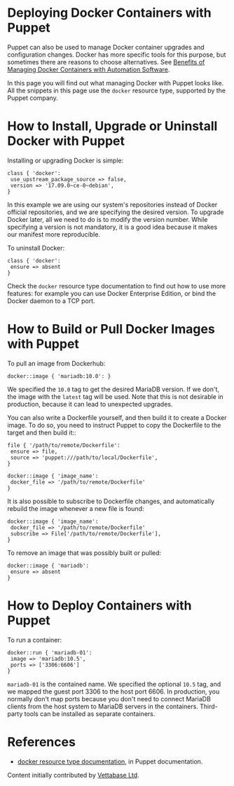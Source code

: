 # Deploying Docker Containers with Puppet

Puppet can also be used to manage Docker container upgrades and configuration changes. Docker has more specific tools for this purpose, but sometimes there are reasons to choose alternatives. See [Benefits of Managing Docker Containers with Automation Software](/en/benefits-of-managing-docker-containers-with-orchestration-software/).

In this page you will find out what managing Docker with Puppet looks like. All the snippets in this page use the `docker` resource type, supported by the Puppet company.

#

# How to Install, Upgrade or Uninstall Docker with Puppet

Installing or upgrading Docker is simple:

```
class { 'docker':
 use_upstream_package_source => false,
 version => '17.09.0~ce-0~debian',
}
```

In this example we are using our system's repositories instead of Docker official repositories, and we are specifying the desired version. To upgrade Docker later, all we need to do is to modify the version number. While specifying a version is not mandatory, it is a good idea because it makes our manifest more reproducible.

To uninstall Docker:

```
class { 'docker':
 ensure => absent
}
```

Check the `docker` resource type documentation to find out how to use more features: for example you can use Docker Enterprise Edition, or bind the Docker daemon to a TCP port.

#

# How to Build or Pull Docker Images with Puppet

To pull an image from Dockerhub:

```
docker::image { 'mariadb:10.0': }
```

We specified the `10.0` tag to get the desired MariaDB version. If we don't, the image with the `latest` tag will be used. Note that this is not desirable in production, because it can lead to unexpected upgrades.

You can also write a Dockerfile yourself, and then build it to create a Docker image. To do so, you need to instruct Puppet to copy the Dockerfile to the target and then build it::

```
file { '/path/to/remote/Dockerfile':
 ensure => file,
 source => 'puppet:///path/to/local/Dockerfile',
}

docker::image { 'image_name':
 docker_file => '/path/to/remote/Dockerfile'
}
```

It is also possible to subscribe to Dockerfile changes, and automatically rebuild the image whenever a new file is found:

```
docker::image { 'image_name':
 docker_file => '/path/to/remote/Dockerfile'
 subscribe => File['/path/to/remote/Dockerfile'],
}
```

To remove an image that was possibly built or pulled:

```
docker::image { 'mariadb':
 ensure => absent
}
```

#

# How to Deploy Containers with Puppet

To run a container:

```
docker::run { 'mariadb-01':
 image => 'mariadb:10.5',
 ports => ['3306:6606']
}
```

`mariadb-01` is the contained name. We specified the optional `10.5` tag, and we mapped the guest port 3306 to the host port 6606. In production, you normally don't map ports because you don't need to connect MariaDB clients from the host system to MariaDB servers in the containers. Third-party tools can be installed as separate containers.

#

# References

* [docker resource type documentation](https://forge.puppet.com/modules/puppetlabs/docker), in Puppet documentation.

Content initially contributed by [Vettabase Ltd](https://vettabase.com/).